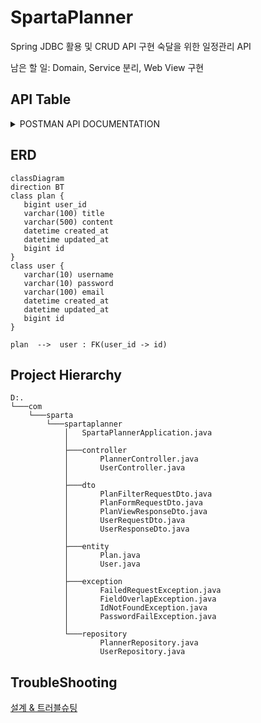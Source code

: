 # SpartaPlanner

Spring JDBC 활용 및 CRUD API 구현 숙달을 위한 일정관리 API

남은 할 일: Domain, Service 분리, Web View 구현

## API Table

<details>
<summary>POSTMAN API DOCUMENTATION</summary>
<div style="background-color: black">

# 📁 Folder: 일정 


## End-point: 일정 생성
Body를 양식에 맞게 보내면, 자동으로 id가 부여되며 데이터가 저장됩니다.
### Method: POST
>```
>/api/plan
>```
### Body (**raw**)

```json
{
    "title":"제목",
    "content":"내용",
    "username":"작성자",
    "password":"0000"
}
```

### Response: 200
```json
{
    "id": 7,
    "title": "제목",
    "content": "내용",
    "username": "작성자",
    "createdDatetime": "2024-10-02T19:59:36.496815",
    "lastDatetime": "2024-10-02T19:59:36.496815"
}
```

## End-point: 일정 전체 조회
전체 일정 데이터를 리스트로 조회합니다.
### Method: GET
>```
>/api/plan
>```
### Response: 200
```json
[
    {
        "id": 4,
        "title": "수정된 제목",
        "content": "수정된 내용",
        "username": "사용자 A",
        "createdDatetime": "2024-10-02T19:24:17",
        "lastDatetime": "2024-10-02T19:25:54"
    },
    {
        "id": 6,
        "title": "제목",
        "content": "내용",
        "username": "작성자",
        "createdDatetime": "2024-10-02T19:32:29",
        "lastDatetime": "2024-10-02T19:32:29"
    }
]
```

## End-point: 일정 조회
기본 키인 id로 특정 일정 데이터 하나를 조회합니다.
### Method: GET
>```
>/api/plan/
>```
### Response: 200
```json
{
    "id": 7,
    "title": "제목",
    "content": "내용",
    "username": "작성자",
    "createdDatetime": "2024-10-02T19:59:36",
    "lastDatetime": "2024-10-02T19:59:36"
}
```

## End-point: 일정 수정
기본 키인 id로 특정 일정 데이터 하나를 조회하고, Body의 password 와 일치할 경우 해당 데이터를 수정합니다.
### Method: PUT
>```
>/api/plan/
>```
### Body (**raw**)

```json
{
    "title":"수정된 제목",
    "content":"수정된 내용",
    "username":"수정된 작성자",
    "password":"0000"
}
```

### Response: 200
```json
7
```

## End-point: 일정 삭제
기본 키인 id로 특정 일정 데이터 하나를 조회하고, 헤더의 password와 일치할 경우 해당 데이터를 삭제합니다.
### Method: DELETE
>```
>/api/plan/
>```
### Headers

|Content-Type|Value|
|---|---|
|password|0000|


### Response: 200
```json
7
```
# 📁 Folder: 사용자


## End-point: 사용자 생성
Body를 양식에 맞게 보내면, 자동으로 id가 부여되며 데이터가 저장됩니다.
### Method: POST
>```
>/api/user
>```
### Body (**raw**)

```json
{
    "username":"작성자",
    "password":"0000",
    "email":"1@email.com"
}
```

### Response: 200
```json
{
    "id": 7,
    "title": "제목",
    "content": "내용",
    "username": "작성자",
    "createdDatetime": "2024-10-02T19:59:36.496815",
    "lastDatetime": "2024-10-02T19:59:36.496815"
}
```

## End-point: 사용자 전체 조회
전체 일정 데이터를 리스트로 조회합니다.
### Method: GET
>```
>/api/user
>```
### Response: 200
```json
[
    {
        "id": 4,
        "title": "수정된 제목",
        "content": "수정된 내용",
        "username": "사용자 A",
        "createdDatetime": "2024-10-02T19:24:17",
        "lastDatetime": "2024-10-02T19:25:54"
    },
    {
        "id": 6,
        "title": "제목",
        "content": "내용",
        "username": "작성자",
        "createdDatetime": "2024-10-02T19:32:29",
        "lastDatetime": "2024-10-02T19:32:29"
    }
]
```

## End-point: 사용자 조회
기본 키인 id로 특정 일정 데이터 하나를 조회합니다.
### Method: GET
>```
>/api/user/
>```
### Response: 200
```json
{
    "id": 7,
    "title": "제목",
    "content": "내용",
    "username": "작성자",
    "createdDatetime": "2024-10-02T19:59:36",
    "lastDatetime": "2024-10-02T19:59:36"
}
```

## End-point: 사용자 수정
기본 키인 id로 특정 일정 데이터 하나를 조회하고, Body의 password 와 일치할 경우 해당 데이터를 수정합니다.
### Method: PUT
>```
>/api/user/
>```
### Body (**raw**)

```json
{
    "title":"수정된 제목",
    "content":"수정된 내용",
    "username":"수정된 작성자",
    "password":"0000"
}
```

### Response: 200
```json
7
```

## End-point: 사용자 삭제
기본 키인 id로 특정 일정 데이터 하나를 조회하고, 헤더의 password와 일치할 경우 해당 데이터를 삭제합니다.
### Method: DELETE
>```
>/api/user/
>```
### Headers

|Content-Type|Value|
|---|---|
|password|0000|


### Response: 200
```json
7
```

</div>
</details>

## ERD
```mermaid
classDiagram
direction BT
class plan {
   bigint user_id
   varchar(100) title
   varchar(500) content
   datetime created_at
   datetime updated_at
   bigint id
}
class user {
   varchar(10) username
   varchar(10) password
   varchar(100) email
   datetime created_at
   datetime updated_at
   bigint id
}

plan  -->  user : FK(user_id -> id)
```

## Project Hierarchy
```text
D:.
└───com
    └───sparta
        └───spartaplanner
            │   SpartaPlannerApplication.java
            │   
            ├───controller
            │       PlannerController.java
            │       UserController.java
            │       
            ├───dto
            │       PlanFilterRequestDto.java
            │       PlanFormRequestDto.java
            │       PlanViewResponseDto.java
            │       UserRequestDto.java
            │       UserResponseDto.java
            │
            ├───entity
            │       Plan.java
            │       User.java
            │
            ├───exception
            │       FailedRequestException.java
            │       FieldOverlapException.java
            │       IdNotFoundException.java
            │       PasswordFailException.java
            │
            └───repository
                    PlannerRepository.java
                    UserRepository.java
```

## TroubleShooting

[설계 & 트러블슈팅](https://mdworld.notion.site/10d75f72542580d990dcf8cb846bdae3?pvs=4)
